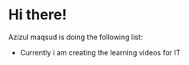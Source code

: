# Hi there!

Azizul maqsud is doing the following list:
- Currently i am creating the learning videos for IT

